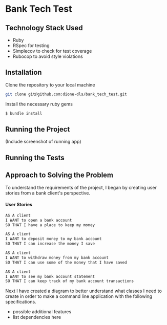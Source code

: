 # Bank Tech Test

## Technology Stack Used
- Ruby
- RSpec for testing
- Simplecov to check for test coverage
- Rubocop to avoid style violations

## Installation
Clone the repository to your local machine
```sh
git clone git@github.com:dione-dls/bank_tech_test.git
```
Install the necessary ruby gems
```sh
$ bundle install
```

## Running the Project
(Include screenshot of running app)

## Running the Tests

## Approach to Solving the Problem

  To understand the requirements of the project, I began by creating user stories from a bank client's perspective.

#### User Stories

```sh
AS A client
I WANT to open a bank account
SO THAT I have a place to keep my money
```
```sh
AS A client
I WANT to deposit money to my bank account
SO THAT I can increase the money I save
```
```sh
AS A client
I WANT to withdraw money from my bank account
SO THAT I can use some of the money that I have saved
```
```sh
AS A client
I WANT to see my bank account statement
SO THAT I can keep track of my bank account transactions
```
  Next I have created a diagram to better understand what classes I need to create in order to make a command line application with the following specifications.



  - possible additional features
  - list dependencies here
